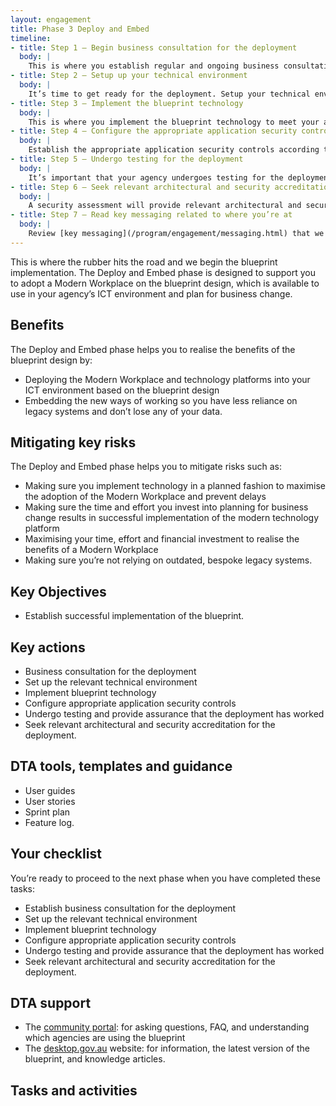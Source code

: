 ```yaml
--- 
layout: engagement 
title: Phase 3 Deploy and Embed 
timeline: 
- title: Step 1 – Begin business consultation for the deployment
  body: | 
    This is where you establish regular and ongoing business consultation for the deployment. By engaging key stakeholders early in the deployment process, you can ensure you have the support and feedback you need for a successful business transformation.  
- title: Step 2 – Setup up your technical environment 
  body: | 
    It’s time to get ready for the deployment. Setup your technical environment to ensure your agency is all set to design and install the required products into your ICT environment.
- title: Step 3 – Implement the blueprint technology
  body: | 
    This is where you implement the blueprint technology to meet your agency’s unique needs and requirements. This can range from a component of the blueprint to a full-scale implementation. You can choose to use an agile approach to roll out the blueprint capability in a series of sprints, and you may benefit from the guidance of a technology partner. 
- title: Step 4 – Configure the appropriate application security controls
  body: | 
    Establish the appropriate application security controls according to the blueprint to enable your agency to securely communicate and collaborate using the new ways of working. 
- title: Step 5 – Undergo testing for the deployment
  body: | 
    It’s important that your agency undergoes testing for the deployment of the blueprint. This will provide you with the assurance you need to confirm that the deployment has worked in your environment.  
- title: Step 6 – Seek relevant architectural and security accreditation for the deployment
  body: | 
    A security assessment will provide relevant architectural and security accreditation for the deployment. This will support you to understand if the Modern Workplace services, applications and data are secure and compliant with the [Information Security Manual](https://www.cyber.gov.au/acsc/view-all-content/ism) (ISM) and other cyber security policies.  
- title: Step 7 – Read key messaging related to where you’re at
  body: | 
    Review [key messaging](/program/engagement/messaging.html) that we have provided which can help you sell the change to various stakeholders in your organisation. 
--- 
```


This is where the rubber hits the road and we begin the blueprint implementation. The Deploy and Embed phase is designed to support you to adopt a Modern Workplace on the blueprint design, which is available to use in your agency’s ICT environment and plan for business change.

## Benefits

The Deploy and Embed phase helps you to realise the benefits of the blueprint design by: 
* Deploying the Modern Workplace and technology platforms into your ICT environment based on the blueprint design
* Embedding the new ways of working so you have less reliance on legacy systems and don’t lose any of your data.

## Mitigating key risks

The Deploy and Embed phase helps you to mitigate risks such as: 
* Making sure you implement technology in a planned fashion to maximise the adoption of the Modern Workplace and prevent delays 
* Making sure the time and effort you invest into planning for business change results in successful implementation of the modern technology platform
* Maximising your time, effort and financial investment to realise the benefits of a Modern Workplace 
* Making sure you’re not relying on outdated, bespoke legacy systems.

## Key Objectives

* Establish successful implementation of the blueprint.

## Key actions

* Business consultation for the deployment
* Set up the relevant technical environment
* Implement blueprint technology 
* Configure appropriate application security controls
* Undergo testing and provide assurance that the deployment has worked
* Seek relevant architectural and security accreditation for the deployment.

## DTA tools, templates and guidance

* User guides
* User stories
* Sprint plan
* Feature log.

## Your checklist 

You’re ready to proceed to the next phase when you have completed these tasks:
* Establish business consultation for the deployment
* Set up the relevant technical environment
* Implement blueprint technology 
* Configure appropriate application security controls
* Undergo testing and provide assurance that the deployment has worked
* Seek relevant architectural and security accreditation for the deployment.

## DTA support 

* The [community portal](https://community.desktop.gov.au/): for asking questions, FAQ, and understanding which agencies are using the blueprint 
* The [desktop.gov.au](https://desktop.gov.au/) website: for information, the latest version of the blueprint, and knowledge articles. 

## Tasks and activities